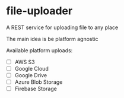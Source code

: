 # file-uploader
A REST service for uploading file to any place

The main idea is be platform agnostic

Available platform uploads:

- [ ] AWS S3
- [ ] Google Cloud
- [ ] Google Drive
- [ ] Azure Blob Storage
- [ ] Firebase Storage
